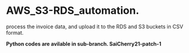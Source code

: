 # AWS_S3-RDS_automation.
process the invoice data, and upload it to the RDS and S3 buckets in CSV format.

****Python codes are avilable in sub-branch. SaiCherry21-patch-1****
